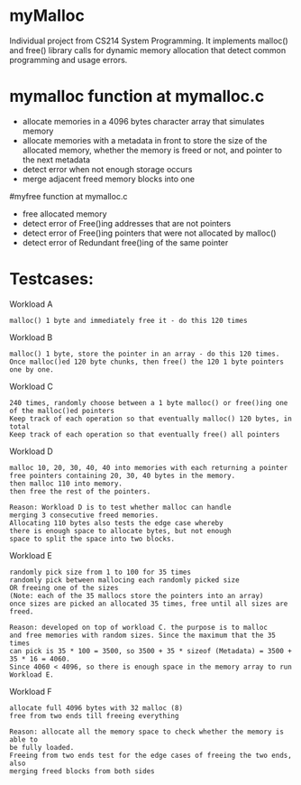 # myMalloc

Individual project from CS214 System Programming.
It implements malloc() and free() library calls for dynamic memory
allocation that detect common programming and usage errors.

# mymalloc function at mymalloc.c

- allocate memories in a 4096 bytes character array that simulates memory
- allocate memories with a metadata in front to store the size of the allocated memory, 
whether the memory is freed or not, and pointer to the next metadata
- detect error when not enough storage occurs
- merge adjacent freed memory blocks into one

#myfree function at mymalloc.c

- free allocated memory
- detect error of Free()ing addresses that are not pointers
- detect error of Free()ing pointers that were not allocated by malloc()
- detect error of Redundant free()ing of the same pointer

# Testcases:

Workload A

    malloc() 1 byte and immediately free it - do this 120 times
    
Workload B

    malloc() 1 byte, store the pointer in an array - do this 120 times.
    Once malloc()ed 120 byte chunks, then free() the 120 1 byte pointers one by one.
    
Workload C

    240 times, randomly choose between a 1 byte malloc() or free()ing one of the malloc()ed pointers
    Keep track of each operation so that eventually malloc() 120 bytes, in total
    Keep track of each operation so that eventually free() all pointers
    
Workload D

    malloc 10, 20, 30, 40, 40 into memories with each returning a pointer
    free pointers containing 20, 30, 40 bytes in the memory.
    then malloc 110 into memory. 
    then free the rest of the pointers. 

    Reason: Workload D is to test whether malloc can handle
    merging 3 consecutive freed memories. 
    Allocating 110 bytes also tests the edge case whereby 
    there is enough space to allocate bytes, but not enough
    space to split the space into two blocks.

Workload E

    randomly pick size from 1 to 100 for 35 times
    randomly pick between mallocing each randomly picked size 
    OR freeing one of the sizes
    (Note: each of the 35 mallocs store the pointers into an array)
    once sizes are picked an allocated 35 times, free until all sizes are freed. 

    Reason: developed on top of workload C. the purpose is to malloc 
    and free memories with random sizes. Since the maximum that the 35 times
    can pick is 35 * 100 = 3500, so 3500 + 35 * sizeof (Metadata) = 3500 + 35 * 16 = 4060. 
    Since 4060 < 4096, so there is enough space in the memory array to run Workload E. 

Workload F

    allocate full 4096 bytes with 32 malloc (8)
    free from two ends till freeing everything

    Reason: allocate all the memory space to check whether the memory is able to
    be fully loaded. 
    Freeing from two ends test for the edge cases of freeing the two ends, also 
    merging freed blocks from both sides

